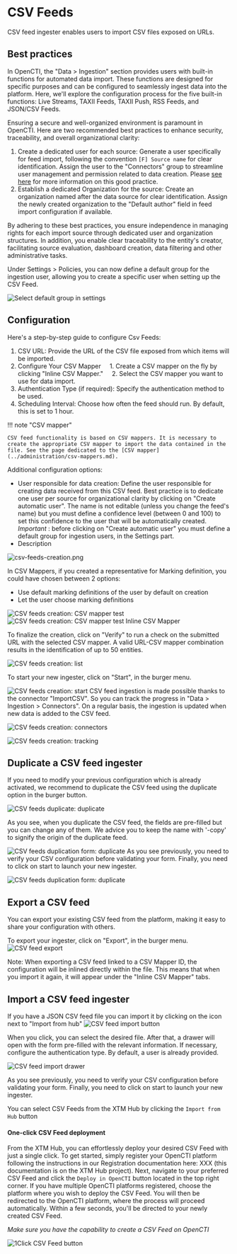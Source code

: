 # CSV Feeds

CSV feed ingester enables users to import CSV files exposed on URLs.

<a id="best-practices-section"></a>
## Best practices

In OpenCTI, the "Data > Ingestion" section provides users with built-in functions for automated data import. These functions are designed for specific purposes and can be configured to seamlessly ingest data into the platform. Here, we'll explore the configuration process for the five built-in functions: Live Streams, TAXII Feeds, TAXII Push, RSS Feeds, and JSON/CSV Feeds.

Ensuring a secure and well-organized environment is paramount in OpenCTI. Here are two recommended best practices to enhance security, traceability, and overall organizational clarity:

1. Create a dedicated user for each source: Generate a user specifically for feed import, following the convention `[F] Source name` for clear identification. Assign the user to the "Connectors" group to streamline user management and permission related to data creation. Please [see here](../../deployment/connectors.md#connector-token-section) for more information on this good practice.
2. Establish a dedicated Organization for the source: Create an organization named after the data source for clear identification. Assign the newly created organization to the "Default author" field in feed import configuration if available.

By adhering to these best practices, you ensure independence in managing rights for each import source through dedicated user and organization structures. In addition, you enable clear traceability to the entity's creator, facilitating source evaluation, dashboard creation, data filtering and other administrative tasks.

Under Settings > Policies, you can now define a default group for the ingestion user, allowing you to create a specific user when setting up the CSV Feed.

![Select default group in settings](../assets/settings_default_group.png)

## Configuration

Here's a step-by-step guide to configure Csv Feeds:

1. CSV URL: Provide the URL of the CSV file exposed from which items will be imported.
2. Configure Your CSV Mapper
    1. Create a CSV mapper on the fly by clicking "Inline CSV Mapper."
    2. Select the CSV mapper you want to use for data import.
3. Authentication Type (if required): Specify the authentication method to be used.
4. Scheduling Interval: Choose how often the feed should run. By default, this is set to 1 hour.

!!! note "CSV mapper"

    CSV feed functionality is based on CSV mappers. It is necessary to create the appropriate CSV mapper to import the data contained in the file. See the page dedicated to the [CSV mapper](../administration/csv-mappers.md).

Additional configuration options:

- User responsible for data creation: Define the user responsible for creating data received from this CSV feed. Best practice is to dedicate one user per source for organizational clarity by clicking on "Create automatic user". The name is not editable (unless you change the feed's name) but you must define a confidence level (between 0 and 100) to set this confidence to the user that will be automatically created. _Important_ : before clicking on "Create automatic user" you must define a default group for ingestion users, in the Settings part.
- Description

![csv-feeds-creation.png](../assets/csv-feeds-creation.png)

In CSV Mappers, if you created a representative for Marking definition, you could have chosen between 2 options:

- Use default marking definitions of the user by default on creation
- Let the user choose marking definitions

![CSV feeds creation: CSV mapper test](../assets/csv-feeds-create-after-test.png)
![CSV feeds creation: CSV mapper test Inline CSV Mapper](../assets/csv-feeds-create-inline-mappers.png)

To finalize the creation, click on "Verify" to run a check on the submitted URL with the selected CSV mapper. A valid URL-CSV mapper combination results in the identification of up to 50 entities.


![CSV feeds creation: list](../assets/csv-feeds-creation-list.png)

To start your new ingester, click on "Start", in the burger menu.

![CSV feeds creation: start](../assets/csv-feeds-creation-start.png)
CSV feed ingestion is made possible thanks to the connector "ImportCSV". So you can track the progress in "Data > Ingestion > Connectors". On a regular basis, the ingestion is updated when new data is added to the CSV feed.

![CSV feeds creation: connectors](../assets/csv-feeds-connectors.png)

![CSV feeds creation: tracking](../assets/csv-feeds-importCSV-connector-tracking.png)

## Duplicate a CSV feed ingester

If you need to modify your previous configuration which is already activated, we recommend to duplicate the CSV feed using the duplicate option in the burger button.

![CSV feeds duplicate: duplicate](../assets/csv-feeds-burger-button.png)

As you see, when you duplicate the CSV feed, the fields are pre-filled but you can change any of them. We advice you to keep the name with '-copy' to signify the origin of the duplicate feed.

![CSV feeds duplication form: duplicate](../assets/csv-feeds-duplicate.png)
As you see previously, you need to verify your CSV configuration before validating your form. Finally, you need to click on start to launch your new ingester.

![CSV feeds duplication form: duplicate](../assets/feeds-start-duplicate.png)

## Export a CSV feed

You can export your existing CSV feed from the platform, making it easy to share your configuration with others.

To export your ingester, click on "Export", in the burger menu.
![CSV feed export](../assets/csv-feeds-export.png)

Note: When exporting a CSV feed linked to a CSV Mapper ID, the configuration will be inlined directly within the file. This means that when you import it again, it will appear under the "Inline CSV Mapper" tabs.

## Import a CSV feed ingester

If you have a JSON CSV feed file you can import it by clicking on the icon next to "Import from hub"
![CSV feed import button](../assets/csv-feeds-import-icon.png)

When you click, you can select the desired file. After that, a drawer will open with the form pre-filled with the relevant information.
If necessary, configure the authentication type. By default, a user is already provided.

![CSV feed import drawer](../assets/csv-feeds-import.png)

As you see previously, you need to verify your CSV configuration before validating your form. Finally, you need to click on start to launch your new ingester.


You can select CSV Feeds from the XTM Hub by clicking the ```Import from Hub``` button

#### One-click CSV Feed deployment
From the XTM Hub, you can effortlessly deploy your desired CSV Feed with just a single click.
To get started, simply register your OpenCTI platform following the instructions in our Registration documentation here: XXX (this documentation is on the XTM Hub project).
Next, navigate to your preferred CSV Feed and click the ```Deploy in OpenCTI``` button located in the top right corner.
If you have multiple OpenCTI platforms registered, choose the platform where you wish to deploy the CSV Feed.
You will then be redirected to the OpenCTI platform, where the process will proceed automatically.
Within a few seconds, you'll be directed to your newly created CSV Feed.

_Make sure you have the capability to create a CSV Feed on OpenCTI_

![1Click CSV Feed button](../assets/one-click-deploy.png)